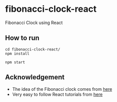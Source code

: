 # fibonacci-clock-react
Fibonacci Clock using React

## How to run

```
cd fibonacci-clock-react/
npm install

npm start
```

## Acknowledgement

* The idea of the Fibonacci clock comes from [here](https://www.kickstarter.com/projects/basbrun/fibonacci-clock-an-open-source-clock-for-nerds-wit)
* Very easy to follow React tutorials from [here](https://www.kirupa.com/react/)
